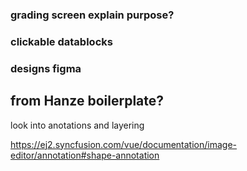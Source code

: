 
### grading screen explain purpose?
### clickable datablocks
### designs figma
## from Hanze boilerplate?


look into anotations and layering


https://ej2.syncfusion.com/vue/documentation/image-editor/annotation#shape-annotation


